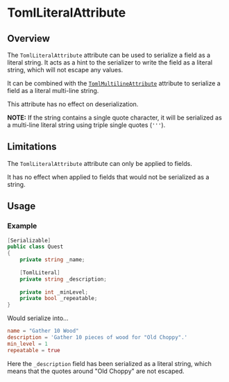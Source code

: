 # TomlLiteralAttribute

## Overview

The `TomlLiteralAttribute` attribute can be used to serialize a field as a literal string.
It acts as a hint to the serializer to write the field as a literal string, which will not escape any values.

It can be combined with the [`TomlMultilineAttribute`](toml-multiline-attribute.md) attribute to serialize a field as a literal multi-line string.

This attribute has no effect on deserialization.

**NOTE:** If the string contains a single quote character, it will be serialized as a multi-line literal string using triple single quotes (`'''`).

## Limitations

The `TomlLiteralAttribute` attribute can only be applied to fields.

It has no effect when applied to fields that would not be serialized as a string.

## Usage

### Example

```csharp
[Serializable]
public class Quest
{
    private string _name;
    
    [TomlLiteral] 
    private string _description;
    
    private int _minLevel;
    private bool _repeatable;
}
```

Would serialize into...

```toml
name = "Gather 10 Wood"
description = 'Gather 10 pieces of wood for "Old Choppy".'
min_level = 1
repeatable = true
```

Here the `_description` field has been serialized as a literal string, which means that the quotes around "Old Choppy" are not escaped.
